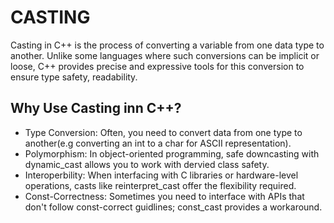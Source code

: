 # CASTING
Casting in C++ is the process of converting a variable from one data type to another.
Unlike some languages where such conversions can be implicit or loose, C++ provides precise and expressive tools for this conversion to ensure type safety, readability.

## Why Use Casting inn C++?
- Type Conversion: Often, you need to convert data from one type to another(e.g converting an int to a char for ASCII representation).
- Polymorphism: In object-oriented programming, safe downcasting with dynamic_cast allows you to work with dervied class safety.
- Interoperbility: When interfacing with C libraries or hardware-level operations, casts like reinterpret_cast offer the flexibility required.
- Const-Correctness: Sometimes you need to interface with APIs that don't follow const-correct guidlines; const_cast provides a workaround.

